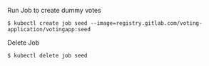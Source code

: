 Run Job to create dummy votes

````
$ kubectl create job seed --image=registry.gitlab.com/voting-application/votingapp:seed
````

Delete Job

````
$ kubectl delete job seed
````